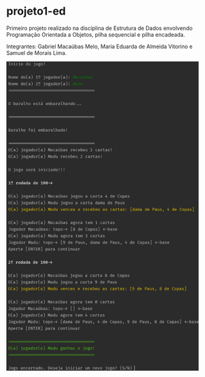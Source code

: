 # projeto1-ed
 Primeiro projeto realizado na disciplina de Estrutura de Dados envolvendo Programação Orientada a Objetos, pilha sequencial e pilha encadeada.
 
 Integrantes: Gabriel Macaúbas Melo, Maria Eduarda de Almeida Vitorino e Samuel de Morais Lima.

![Screenshot](projeto.png)
